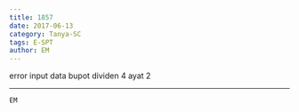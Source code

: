 ```yaml
---
title: 1857
date: 2017-06-13
category: Tanya-SC
tags: E-SPT
author: EM
---
```


error input data bupot dividen 4 ayat 2

---



`EM`
